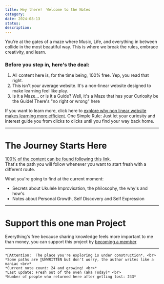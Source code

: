 ```yaml
---
title: Hey there!  Welcome to the Notes
category: 
date: 2024-08-13
status: 
description:
---
```

 You're at the gates of a maze where Music, Life, and everything in between collide in the most beautiful way. This is where we break the rules, embrace creativity, and learn.

### Before you step in, here's the deal:

1. All content here is, for the time being, 100% free. Yep, you read that right. 
2. This isn't your average website. It's a non-linear website designed to make learning feel like play.
3. Is it a Maze... or is it a Guide? Well, it's a Maze that has your Curiosity be the Guide! There's "no right or wrong" here 

 
If you want to learn more, click here to [explore why non linear website makes learning more efficient](/notes/nonlinear). One Simple Rule: Just let your curiosity and interest guide you from clicks to clicks until you find your way back home. 

- - -

# The Journey Starts Here 
[100% of the content can be found following this link](/notes/guide). <br>That's the path you will follow whenever you want to start fresh with a different route.

What you're going to find at the current moment:
- Secrets about Ukulele Improvisation, the philosophy, the why's and how's
- Notes about Personal Growth, Self Discovery and Self Expression



---
# Support this one man Project
Everything's free because sharing knowledge feels more important to me than money, you can support this project by [becoming a member](/notes/patreon)  

- - -

```
*🚧Attention:  The place you're exploring is under construction*. <br>
*Some paths are 📝UNWRITTEN but don't worry, the author writes like a maniac <br>*
*Current note count: 24 and growing! <br>* 
*Last update: Fresh out of the oven (aka Today)* <br>
*Number of people who returned here after getting lost: 243*
```


